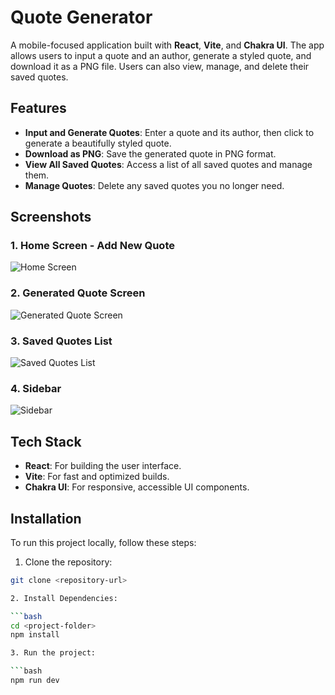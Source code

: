 # Quote Generator

A mobile-focused application built with **React**, **Vite**, and **Chakra UI**. The app allows users to input a quote and an author, generate a styled quote, and download it as a PNG file. Users can also view, manage, and delete their saved quotes.

## Features
- **Input and Generate Quotes**: Enter a quote and its author, then click to generate a beautifully styled quote.
- **Download as PNG**: Save the generated quote in PNG format.
- **View All Saved Quotes**: Access a list of all saved quotes and manage them.
- **Manage Quotes**: Delete any saved quotes you no longer need.

## Screenshots

### 1. **Home Screen - Add New Quote**
![Home Screen](./public/image1.png)

### 2. **Generated Quote Screen**
![Generated Quote Screen](./public/image2.png)

### 3. **Saved Quotes List**
![Saved Quotes List](./public/image3.png)

### 4. **Sidebar**
![Sidebar](./public/image4.png)

## Tech Stack
- **React**: For building the user interface.
- **Vite**: For fast and optimized builds.
- **Chakra UI**: For responsive, accessible UI components.

## Installation

To run this project locally, follow these steps:

1. Clone the repository:

```bash
git clone <repository-url>

2. Install Dependencies:

```bash
cd <project-folder>
npm install

3. Run the project:

```bash
npm run dev
